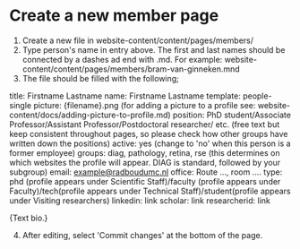 # Create a new member page

1. Create a new file in website-content/content/pages/members/
2. Type person's name in entry above. The first and last names should be connected by a dashes ad end with .md. For example: website-content/content/pages/members/bram-van-ginneken.mnd
3. The file should be filled with the following;

title: Firstname Lastname
name: Firstname Lastname
template: people-single
picture: {filename}.png (for adding a picture to a profile see: website-content/docs/adding-picture-to-profile.md)
position: PhD student/Associate Professor/Assistant Professor/Postdoctoral researcher/ etc. (free text but keep consistent throughout pages, so please check how other groups have written down the positions)
active: yes (change to 'no' when this person is a former employee)
groups: diag, pathology, retina, rse (this determines on which websites the profile will appear. DIAG is standard, followed by your subgroup)
email: example@radboudumc.nl
office: Route ..., room ....
type: phd (profile appears under Scientific Staff)/faculty (profile appears under Faculty)/tech(profile appears under Technical Staff)/student(profile appears under Visiting researchers)
linkedin: link
scholar: link
researcherid: link

{Text bio.}  

4. After editing, select 'Commit changes' at the bottom of the page. 
